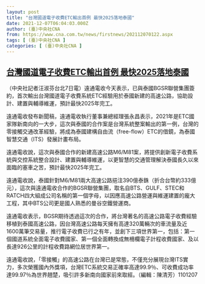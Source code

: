 ```yaml
---
layout: post
title: "台灣國道電子收費ETC輸出首例 最快2025落地泰國"
date: 2021-12-07T06:04:03.000Z
author: (臺)中央社CNA
from: https://www.cna.com.tw/news/firstnews/202112070122.aspx
tags: [ (臺)中央社CNA ]
categories: [ (臺)中央社CNA ]
---
```

<!--1638857043000-->
[台灣國道電子收費ETC輸出首例 最快2025落地泰國](https://www.cna.com.tw/news/firstnews/202112070122.aspx)
------

<div>
<div></div><div><p>（中央社記者汪淑芬台北7日電）遠通電收今天表示，已與泰國BGSR聯營集團簽約，首次輸出台灣國道電子收費系統ETC經驗用於泰國新建的高速公路，協助設計、建置與輔導維運，預計最快2025年完工。</p><p>遠通電收發布新聞稿，遠通電收執行董事兼總經理張永昌表示，2021年是ETC國家隊新南向的一大步，這次與泰國的合作案是台灣系統整案輸出的第一例，台灣的零接觸交通改革經驗，將成為泰國建構自由流（free-flow）ETC的借鏡，為泰國智慧交通（ITS）發展計畫布局。</p><p>遠通電收說，這次與泰國合作的新建高速公路M6/M81案，將提供創新電子收費系統與交控系統整合設計、建置與輔導維運，以更智慧的交通管理解決泰國長久以來面臨的塞車之苦，預計最快2025年完工。</p><p>遠通電收說，泰國針對M6/M81兩大高速公路挹注390億泰銖（折合台幣約333億元），這次與遠通電收合作的BGSR聯營集團，取名自BTS、GULF、STEC和RATCH四大組成公司名稱的第一個字母，以因應高速公路營運與維運建置的龐大工程，其中BTS公司更是國人熟悉的曼谷空鐵營運商。</p><p>遠通電收表示，BGSR期待透過這次的合作，將台灣著名的高速公路電子收費經驗移植到泰國高速公路，因台灣高速公路每天擁有高達320萬輛次的車流量及近1600萬筆交易量，推行電子收費已行之有年，並創下三項世界第一，包括：第一個國道系統全面電子收費國家、第一個全面轉換成無柵欄電子計程收費國家、及以長達926公里的計程收費路網位居世界第一。</p><p>遠通電收說，「零接觸」的高速公路在台灣已是常態，不僅充分展現台灣ITS實力，多次榮獲國內外獎項，台灣ETC系統交易正確率高達99.9％、可收費成功率達99.97％為世界翹楚，吸引許多新南向國家前來取經。（編輯：陳清芳）1101207</p></div>
</div>
